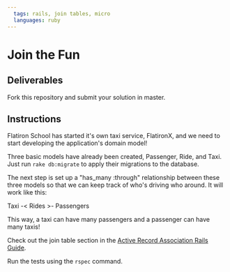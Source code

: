 ```yaml
---
  tags: rails, join tables, micro
  languages: ruby
---
```


# Join the Fun

## Deliverables

Fork this repository and submit your solution in master.

## Instructions

Flatiron School has started it's own taxi service, FlatironX, and we need to
start developing the application's domain model!

Three basic models have already been created, Passenger, Ride, and Taxi. Just run
`rake db:migrate` to apply their migrations to the database.

The next step is set up a "has_many :through" relationship between
these three models so that we can keep track of who's driving who around.
It will work like this:

Taxi -< Rides >- Passengers

This way, a taxi can have many passengers and a passenger can have many taxis!

Check out the join table section in the [Active Record Association Rails Guide](http://guides.rubyonrails.org/association_basics.html#the-has-many-through-association).

Run the tests using the `rspec` command.
